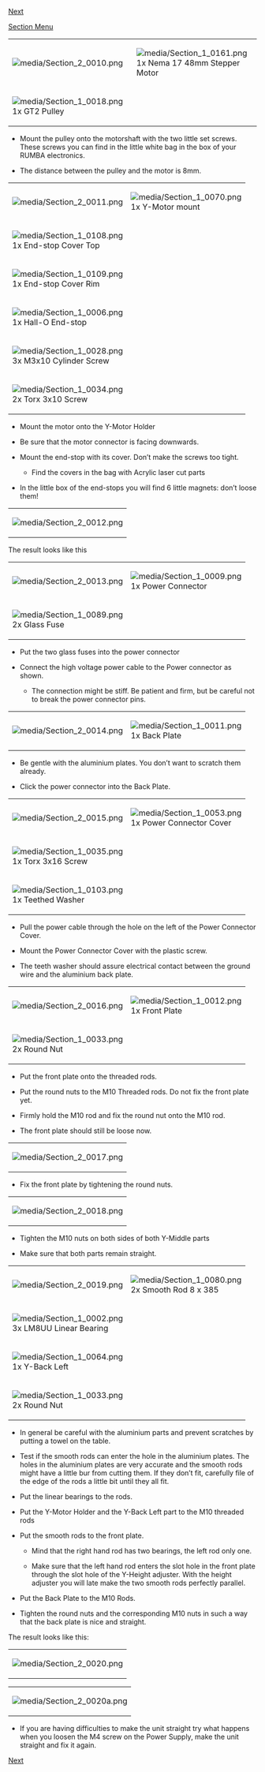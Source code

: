 [Next](https://github.com/open3dengineering/i3_Berlin/wiki/Section-2.3-Assembly-of-the-Y-Unit-Mounting-the-Y-Carriage-and-Timing-Belt)

[Section Menu](https://github.com/open3dengineering/i3_Berlin/wiki/Section-2-Assembly-of-the-Y-Unit)

<table>
<colgroup>
<col width="50%" />
<col width="50%" />
</colgroup>
<tbody>
<tr class="odd">
<td align="left"><p><img src="media/Section_2_0010.png" alt="media/Section_2_0010.png" /></p></td>
<td align="left"><p><img src="media/Section_1_0161.png" alt="media/Section_1_0161.png" /><br />
 1x Nema 17 48mm Stepper Motor</p></td>
</tr>
<tr class="even">
<td align="left"><p><img src="media/Section_1_0018.png" alt="media/Section_1_0018.png" /><br />
 1x GT2 Pulley</p></td>
</tr>
</tbody>
</table>

-   Mount the pulley onto the motorshaft with the two little set screws. These screws you can find in the little white bag in the box of your RUMBA electronics.

-   The distance between the pulley and the motor is 8mm.

<table>
<colgroup>
<col width="50%" />
<col width="50%" />
</colgroup>
<tbody>
<tr class="odd">
<td align="left"><p><img src="media/Section_2_0011.png" alt="media/Section_2_0011.png" /></p></td>
<td align="left"><p><img src="media/Section_1_0070.png" alt="media/Section_1_0070.png" /><br />
 1x Y-Motor mount</p></td>
</tr>
<tr class="even">
<td align="left"><p><img src="media/Section_1_0108.png" alt="media/Section_1_0108.png" /><br />
 1x End-stop Cover Top</p></td>
</tr>
<tr class="odd">
<td align="left"><p><img src="media/Section_1_0109.png" alt="media/Section_1_0109.png" /><br />
 1x End-stop Cover Rim</p></td>
</tr>
<tr class="even">
<td align="left"><p><img src="media/Section_1_0006.png" alt="media/Section_1_0006.png" /><br />
 1x Hall-O End-stop</p></td>
</tr>
<tr class="odd">
<td align="left"><p><img src="media/Section_1_0028.png" alt="media/Section_1_0028.png" /><br />
 3x M3x10 Cylinder Screw</p></td>
</tr>
<tr class="even">
<td align="left"><p><img src="media/Section_1_0034.png" alt="media/Section_1_0034.png" /><br />
 2x Torx 3x10 Screw</p></td>
</tr>
</tbody>
</table>

-   Mount the motor onto the Y-Motor Holder

-   Be sure that the motor connector is facing downwards.

-   Mount the end-stop with its cover. Don’t make the screws too tight.

    -   Find the covers in the bag with Acrylic laser cut parts

-   In the little box of the end-stops you will find 6 little magnets: don’t loose them!

<table>
<colgroup>
<col width="100%" />
</colgroup>
<tbody>
<tr class="odd">
<td align="left"><p><img src="media/Section_2_0012.png" alt="media/Section_2_0012.png" /></p></td>
</tr>
</tbody>
</table>

The result looks like this

<table>
<colgroup>
<col width="50%" />
<col width="50%" />
</colgroup>
<tbody>
<tr class="odd">
<td align="left"><p><img src="media/Section_2_0013.png" alt="media/Section_2_0013.png" /></p></td>
<td align="left"><p><img src="media/Section_1_0009.png" alt="media/Section_1_0009.png" /><br />
 1x Power Connector</p></td>
</tr>
<tr class="even">
<td align="left"><p><img src="media/Section_1_0089.png" alt="media/Section_1_0089.png" /><br />
 2x Glass Fuse</p></td>
</tr>
</tbody>
</table>

-   Put the two glass fuses into the power connector

-   Connect the high voltage power cable to the Power connector as shown.

    -   The connection might be stiff. Be patient and firm, but be careful not to break the power connector pins.

<table>
<colgroup>
<col width="50%" />
<col width="50%" />
</colgroup>
<tbody>
<tr class="odd">
<td align="left"><p><img src="media/Section_2_0014.png" alt="media/Section_2_0014.png" /></p></td>
<td align="left"><p><img src="media/Section_1_0011.png" alt="media/Section_1_0011.png" /><br />
 1x Back Plate</p></td>
</tr>
</tbody>
</table>

-   Be gentle with the aluminium plates. You don’t want to scratch them already.

-   Click the power connector into the Back Plate.

<table>
<colgroup>
<col width="50%" />
<col width="50%" />
</colgroup>
<tbody>
<tr class="odd">
<td align="left"><p><img src="media/Section_2_0015.png" alt="media/Section_2_0015.png" /></p></td>
<td align="left"><p><img src="media/Section_1_0053.png" alt="media/Section_1_0053.png" /><br />
 1x Power Connector Cover</p></td>
</tr>
<tr class="even">
<td align="left"><p><img src="media/Section_1_0035.png" alt="media/Section_1_0035.png" /><br />
 1x Torx 3x16 Screw</p></td>
</tr>
<tr class="odd">
<td align="left"><p><img src="media/Section_1_0103.png" alt="media/Section_1_0103.png" /><br />
 1x Teethed Washer</p></td>
</tr>
</tbody>
</table>

-   Pull the power cable through the hole on the left of the Power Connector Cover.

-   Mount the Power Connector Cover with the plastic screw.

-   The teeth washer should assure electrical contact between the ground wire and the aluminium back plate.

<table>
<colgroup>
<col width="50%" />
<col width="50%" />
</colgroup>
<tbody>
<tr class="odd">
<td align="left"><p><img src="media/Section_2_0016.png" alt="media/Section_2_0016.png" /></p></td>
<td align="left"><p><img src="media/Section_1_0012.png" alt="media/Section_1_0012.png" /><br />
 1x Front Plate</p></td>
</tr>
<tr class="even">
<td align="left"><p><img src="media/Section_1_0033.png" alt="media/Section_1_0033.png" /><br />
 2x Round Nut</p></td>
</tr>
</tbody>
</table>

-   Put the front plate onto the threaded rods.

-   Put the round nuts to the M10 Threaded rods. Do not fix the front plate yet.

-   Firmly hold the M10 rod and fix the round nut onto the M10 rod.

-   The front plate should still be loose now.

<table>
<colgroup>
<col width="100%" />
</colgroup>
<tbody>
<tr class="odd">
<td align="left"><p><img src="media/Section_2_0017.png" alt="media/Section_2_0017.png" /></p></td>
</tr>
</tbody>
</table>

-   Fix the front plate by tightening the round nuts.

<table>
<colgroup>
<col width="100%" />
</colgroup>
<tbody>
<tr class="odd">
<td align="left"><p><img src="media/Section_2_0018.png" alt="media/Section_2_0018.png" /></p></td>
</tr>
</tbody>
</table>

-   Tighten the M10 nuts on both sides of both Y-Middle parts

-   Make sure that both parts remain straight.

<table>
<colgroup>
<col width="50%" />
<col width="50%" />
</colgroup>
<tbody>
<tr class="odd">
<td align="left"><p><img src="media/Section_2_0019.png" alt="media/Section_2_0019.png" /></p></td>
<td align="left"><p><img src="media/Section_1_0080.png" alt="media/Section_1_0080.png" /><br />
 2x Smooth Rod 8 x 385</p></td>
</tr>
<tr class="even">
<td align="left"><p><img src="media/Section_1_0002.png" alt="media/Section_1_0002.png" /><br />
 3x LM8UU Linear Bearing</p></td>
</tr>
<tr class="odd">
<td align="left"><p><img src="media/Section_1_0064.png" alt="media/Section_1_0064.png" /><br />
 1x Y-Back Left</p></td>
</tr>
<tr class="even">
<td align="left"><p><img src="media/Section_1_0033.png" alt="media/Section_1_0033.png" /><br />
 2x Round Nut</p></td>
</tr>
</tbody>
</table>

-   In general be careful with the aluminium parts and prevent scratches by putting a towel on the table.

-   Test if the smooth rods can enter the hole in the aluminium plates. The holes in the aluminium plates are very accurate and the smooth rods might have a little bur from cutting them. If they don’t fit, carefully file of the edge of the rods a little bit until they all fit.

-   Put the linear bearings to the rods.

-   Put the Y-Motor Holder and the Y-Back Left part to the M10 threaded rods

-   Put the smooth rods to the front plate.

    -   Mind that the right hand rod has two bearings, the left rod only one.

    -   Make sure that the left hand rod enters the slot hole in the front plate through the slot hole of the Y-Height adjuster. With the height adjuster you will late make the two smooth rods perfectly parallel.

-   Put the Back Plate to the M10 Rods.

-   Tighten the round nuts and the corresponding M10 nuts in such a way that the back plate is nice and straight.

The result looks like this:

<table>
<colgroup>
<col width="100%" />
</colgroup>
<tbody>
<tr class="odd">
<td align="left"><p><img src="media/Section_2_0020.png" alt="media/Section_2_0020.png" /></p></td>
</tr>
</tbody>
</table>

<table>
<colgroup>
<col width="100%" />
</colgroup>
<tbody>
<tr class="odd">
<td align="left"><p><img src="media/Section_2_0020a.png" alt="media/Section_2_0020a.png" /></p></td>
</tr>
</tbody>
</table>

-   If you are having difficulties to make the unit straight try what happens when you loosen the M4 screw on the Power Supply, make the unit straight and fix it again.

[Next](https://github.com/open3dengineering/i3_Berlin/wiki/Section-2.3-Assembly-of-the-Y-Unit-Mounting-the-Y-Carriage-and-Timing-Belt)
